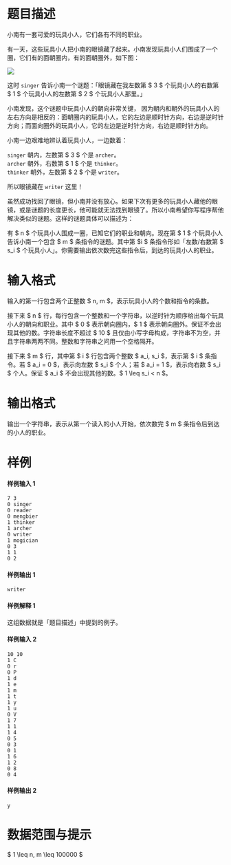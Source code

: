 
# 题目描述

小南有一套可爱的玩具小人，它们各有不同的职业。

有一天，这些玩具小人把小南的眼镜藏了起来。小南发现玩具小人们围成了一个圈，它们有的面朝圈内，有的面朝圈外，如下图：

![](source/loj/2358/img/aHR0cHM6Ly9sb2otaW1nLnVweXVuLm1lbmNpLm1lbXNldDAuY24vMjAxOS8wNS8xMy81Y2Q5NzAyNDk5ODMxLnBuZw==.png)

这时 `singer` 告诉小南一个谜题：「眼镜藏在我左数第 $ 3 $ 个玩具小人的右数第 $ 1 $ 个玩具小人的左数第 $ 2 $ 个玩具小人那里。」

小南发现，这个谜题中玩具小人的朝向非常关键， 因为朝内和朝外的玩具小人的左右方向是相反的：面朝圈内的玩具小人，它的左边是顺时针方向，右边是逆时针方向；而面向圈外的玩具小人，它的左边是逆时针方向，右边是顺时针方向。

小南一边艰难地辨认着玩具小人，一边数着：

`singer` 朝内，左数第 $ 3 $ 个是 `archer`。  
`archer` 朝外，右数第 $ 1 $ 个是 `thinker`。  
`thinker` 朝外，左数第 $ 2 $ 个是 `writer`。

所以眼镜藏在 `writer` 这里！

虽然成功找回了眼镜，但小南并没有放心。如果下次有更多的玩具小人藏他的眼镜，或是谜题的长度更长，他可能就无法找到眼镜了。所以小南希望你写程序帮他解决类似的谜题。这样的谜题具体可以描述为：

有 $ n $ 个玩具小人围成一圈，已知它们的职业和朝向。现在第 $ 1 $ 个玩具小人告诉小南一个包含 $ m $ 条指令的谜题。其中第 $i $ 条指令形如「左数/右数第 $ s_i $ 个玩具小人」。你需要输出依次数完这些指令后，到达的玩具小人的职业。

# 输入格式

输入的第一行包含两个正整数 $ n, m $，表示玩具小人的个数和指令的条数。

接下来 $ n $ 行，每行包含一个整数和一个字符串，以逆时针为顺序给出每个玩具小人的朝向和职业。其中 $ 0 $ 表示朝向圈内，$ 1 $ 表示朝向圈外。保证不会出现其他的数。字符串长度不超过 $ 10 $ 且仅由小写字母构成，字符串不为空，并且字符串两两不同。整数和字符串之问用一个空格隔开。

接下来 $ m $ 行，其中第 $ i $ 行包含两个整数 $ a_i, s_i $，表示第 $ i $ 条指令。若 $ a_i = 0 $，表示向左数 $ s_i $ 个人；若 $ a_i = 1 $，表示向右数 $ s_i $ 个人。保证 $ a_i $ 不会出现其他的数。$ 1 \leq  s_i < n $。

# 输出格式

输出一个字符串，表示从第一个读入的小人开始，依次数完 $ m $ 条指令后到达的小人的职业。

# 样例

#### 样例输入 1
```plain
7 3
0 singer
0 reader
0 mengbier 
1 thinker
1 archer
0 writer
1 mogician 
0 3
1 1
0 2
```

#### 样例输出 1
```plain
writer
```

#### 样例解释 1
这组数据就是「题目描述」中提到的例子。

#### 样例输入 2
```plain
10 10
1 C
0 r
0 P
1 d
1 e
1 m
1 t
1 y
1 u
0 V
1 7
1 1
1 4
0 5
0 3
0 1
1 6
1 2
0 8
0 4
```

#### 样例输出 2
```plain
y
```

# 数据范围与提示

$ 1 \leq n, m \leq 100000 $

